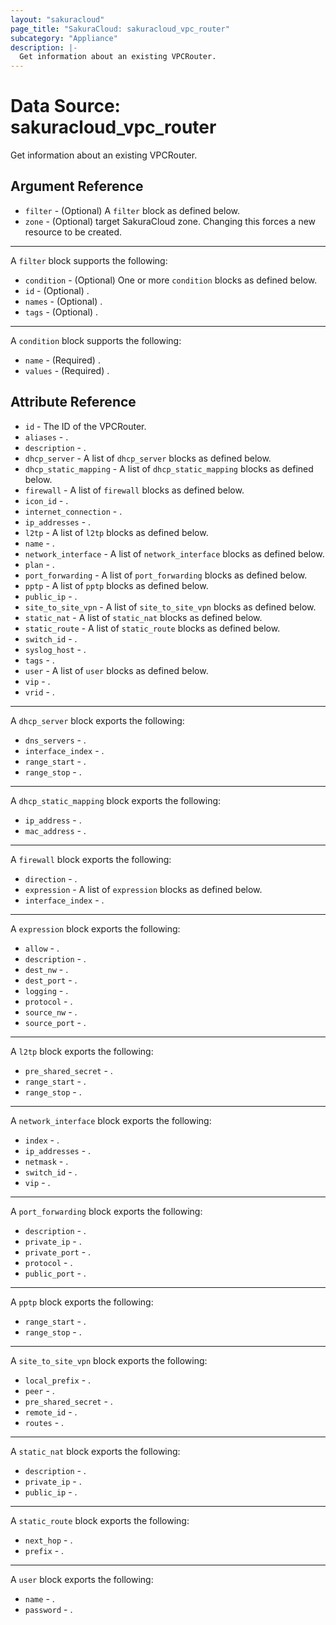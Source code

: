 ```yaml
---
layout: "sakuracloud"
page_title: "SakuraCloud: sakuracloud_vpc_router"
subcategory: "Appliance"
description: |-
  Get information about an existing VPCRouter.
---
```


# Data Source: sakuracloud_vpc_router

Get information about an existing VPCRouter.

## Argument Reference

* `filter` - (Optional) A `filter` block as defined below.
* `zone` - (Optional) target SakuraCloud zone. Changing this forces a new resource to be created.


---

A `filter` block supports the following:

* `condition` - (Optional) One or more `condition` blocks as defined below.
* `id` - (Optional) .
* `names` - (Optional) .
* `tags` - (Optional) .

---

A `condition` block supports the following:

* `name` - (Required) .
* `values` - (Required) .


## Attribute Reference

* `id` - The ID of the VPCRouter.
* `aliases` - .
* `description` - .
* `dhcp_server` - A list of `dhcp_server` blocks as defined below.
* `dhcp_static_mapping` - A list of `dhcp_static_mapping` blocks as defined below.
* `firewall` - A list of `firewall` blocks as defined below.
* `icon_id` - .
* `internet_connection` - .
* `ip_addresses` - .
* `l2tp` - A list of `l2tp` blocks as defined below.
* `name` - .
* `network_interface` - A list of `network_interface` blocks as defined below.
* `plan` - .
* `port_forwarding` - A list of `port_forwarding` blocks as defined below.
* `pptp` - A list of `pptp` blocks as defined below.
* `public_ip` - .
* `site_to_site_vpn` - A list of `site_to_site_vpn` blocks as defined below.
* `static_nat` - A list of `static_nat` blocks as defined below.
* `static_route` - A list of `static_route` blocks as defined below.
* `switch_id` - .
* `syslog_host` - .
* `tags` - .
* `user` - A list of `user` blocks as defined below.
* `vip` - .
* `vrid` - .


---

A `dhcp_server` block exports the following:

* `dns_servers` - .
* `interface_index` - .
* `range_start` - .
* `range_stop` - .

---

A `dhcp_static_mapping` block exports the following:

* `ip_address` - .
* `mac_address` - .

---

A `firewall` block exports the following:

* `direction` - .
* `expression` - A list of `expression` blocks as defined below.
* `interface_index` - .

---

A `expression` block exports the following:

* `allow` - .
* `description` - .
* `dest_nw` - .
* `dest_port` - .
* `logging` - .
* `protocol` - .
* `source_nw` - .
* `source_port` - .

---

A `l2tp` block exports the following:

* `pre_shared_secret` - .
* `range_start` - .
* `range_stop` - .

---

A `network_interface` block exports the following:

* `index` - .
* `ip_addresses` - .
* `netmask` - .
* `switch_id` - .
* `vip` - .

---

A `port_forwarding` block exports the following:

* `description` - .
* `private_ip` - .
* `private_port` - .
* `protocol` - .
* `public_port` - .

---

A `pptp` block exports the following:

* `range_start` - .
* `range_stop` - .

---

A `site_to_site_vpn` block exports the following:

* `local_prefix` - .
* `peer` - .
* `pre_shared_secret` - .
* `remote_id` - .
* `routes` - .

---

A `static_nat` block exports the following:

* `description` - .
* `private_ip` - .
* `public_ip` - .

---

A `static_route` block exports the following:

* `next_hop` - .
* `prefix` - .

---

A `user` block exports the following:

* `name` - .
* `password` - .



